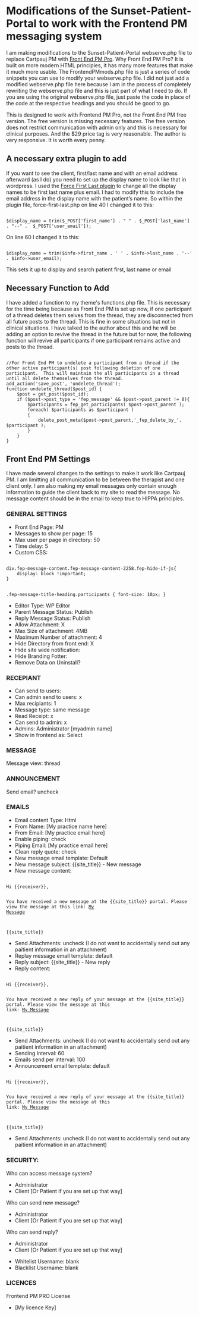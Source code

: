 <h1>Modifications of the Sunset-Patient-Portal to work with the Frontend PM messaging system</h1>
<p>I am making modifications to the Sunset-Patient-Portal webserve.php file to replace Cartpauj PM with <a href="https://www.shamimsplugins.com/products/front-end-pm-pro/">Front End PM Pro</a>.  Why Front End PM Pro? It is built on more modern HTML principles, it has many more features that make it much more usable. The FrontendPMmods.php file is just a series of code snippets you can use to modify your webserve.php file. I did not just add a modified webserve.php file here because I am in the process of completely rewriting the webserve.php file and this is just part of what I need to do. If you are using the original webserve.php file, just paste the code in place of the code at the respective headings and you should be good to go.</p>
<p>This is designed to work with Frontend PM Pro, not the Front End PM free version.  The free version is missing necessary features. The free version does not restrict communication with admin only and this is necessary for clinical purposes. And the $29 price tag is very reasonable.  The author is very responsive.  It is worth every penny.</p>
<h2>A necessary extra plugin to add</h2>
<p>If you want to see the client, first/last name and with an email address afterward (as I do) you need to set up the display name to look like that in wordpress. I used the <a href="https://wordpress.org/plugins/force-first-last/">Force First Last plugin</a> to change all the display names to be first last name plus email. I had to modify this to include the email address in the display name with the patient’s name. So within the plugin file, force-first-last.php on line 40 I changed it to this:</p>
<code>
$display_name = trim($_POST['first_name'] . " " . $_POST['last_name'] . "--" .  $_POST['user_email']);
</code>
<p>On line 60 I changed it to this:</p>
<code>
$display_name = trim($info->first_name . ' ' . $info->last_name . '--' . $info->user_email);
</code>
<p>This sets it up to display and search patient first, last name or email</p>
<h2>Necessary Function to Add</h2>
<p>I have added a function to my theme's functions.php file.  This is necessary for the time being because as Front End PM is set up now, if one participant of a thread deletes them selves from the thread, they are disconnected from all future posts to the thread.  This is fine in some situations but not in clinical situations.  I have talked to the author about this and he will be adding an option to revive the thread in the future but for now, the following function will revive all participants if one participant remains active and posts to the thread.</p>
<code>
//For Front End PM to undelete a participant from a thread if the other active participant(s) post following deletion of one participant.  This will maintain the all participants in a thread until all delete themselves from the thread. 
add_action('save_post', 'undelete_thread');
function undelete_thread($post_id) {
	$post = get_post($post_id);
	if ($post->post_type = 'fep_message' && $post->post_parent != 0){
		$participants = fep_get_participants( $post->post_parent );
		foreach( $participants as $participant )		
		{
			delete_post_meta($post->post_parent,'_fep_delete_by_'. $participant );	
		}
	}
}
</code>
<h2>Front End PM Settings</h2>
I have made several changes to the settings to make it work like Cartpauj PM.  I am limitting all communication to be between the therapist and one client only.  I am also making my email messages only contain enough information to guide the client back to my site to read the message.  No message content should be in the email to keep true to HIPPA principles.
<h3>GENERAL SETTINGS</h3>
<ul>
	<li>Front End Page: PM</li>
	<li>Messages to show per page: 15</li>
	<li>Max user per page in directory: 50</li>
	<li>Time delay: 5</li>
	<li>Custom CSS:</li>
</ul>
<code>
div.fep-message-content.fep-message-content-2258.fep-hide-if-js{
    display: block !important;
}

.fep-message-title-heading.participants {
    font-size: 10px;
}
</code>
<ul>
	<li>Editor Type: WP Editor</li>
	<li>Parent Message Status: Publish</li>
	<li>Reply Message Status: Publish</li>
	<li>Allow Attachment: X</li>
	<li>Max Size of attachment: 4MB</li>
	<li>Maximum Number of attachment: 4</li>	
	<li>Hide Directory from front end: X</li>	
	<li>Hide site wide notification:</li>	
	<li>Hide Branding Fotter:</li>	
	<li>Remove Data on Uninstall?</li>	
</ul>
<h3>RECEPIANT</h3>
<ul>
	<li>Can send to users:</li>
	<li>Can admin send to users: x</li>
	<li>Max recipiants: 1</li>
	<li>Message type: same message</li>
	<li>Read Receipt: x</li>
	<li>Can send to admin: x</li>
	<li>Admins: Administrator [myadmin name]</li>
	<li>Show in frontend as: Select</li>
</ul>
<h3>MESSAGE</h3>
Message view: thread

<h3>ANNOUNCEMENT</h3>
Send email? uncheck

<h3>EMAILS</h3>
<ul>
	<li>Email content Type: Html</li>
	<li>From Name: [My practice name here]</li>
	<li>From Email: [My practice email here]</li>
	<li>Enable piping: check </li>
	<li>Piping Email: [My practice email here]</li>
	<li>Clean reply quote: check</li>
	<li>New message email template: Default</li>
	<li>New message subject: 	{{site_title}} - New message</li>
	<li>New message content:</li>
</ul>
<code>
Hi {{receiver}},

You have received a new message at the {{site_title}} portal. Please view the message at this link: <a href="{{message_url}}">My Message</a>

{{site_title}}
</code>
<ul>
	<li>Send Attachments: uncheck  (I do not want to accidentally send out any paitient information in an attachment)</li>
	<li>Replay message email template: default</li>
	<li>Reply subject: {{site_title}} - New reply</li>
	<li>Reply content:</li>
</ul>
<code>
Hi {{receiver}},

You have received a new reply of your message at the {{site_title}} portal. Please view the message at this link: <a href="{{message_url}}">My Message</a>

{{site_title}}
</code>
<ul>
	<li>Send Attachments: uncheck  (I do not want to accidentally send out any paitient information in an attachment)</li>
	<li>Sending Interval: 60</li>
	<li>Emails send per interval: 100</li>
	<li>Announcement email template: default</li>
</ul>
<code>
Hi {{receiver}},

You have received a new reply of your message at the {{site_title}} portal. Please view the message at this link: <a href="{{message_url}}">My Message</a>

{{site_title}}
</code>
<ul>
	<li>Send Attachments: uncheck  (I do not want to accidentally send out any paitient information in an attachment)</li>
</ul>
<h3>SECURITY:</h3>
<p>Who can access message system?</p>
<ul>
	<li>Administrator</li>
	<li>Client [Or Patient if you are set up that way]</li>
</ul>
<p>Who can send new message?</p>
<ul>
	<li>Administrator</li>
	<li>Client [Or Patient if you are set up that way]</li>
</ul>
<p>Who can send reply?</p>	
<ul>
	<li>Administrator</li>
	<li>Client [Or Patient if you are set up that way]</li>
</ul>

<ul>
	<li>Whitelist Username: blank</li>
	<li>Blacklist Username: blank</li>
</ul>
<h3>LICENCES</h3>
<p>Frontend PM PRO License</p>
<ul>
	<li>[My licence Key]</li>
</ul>


